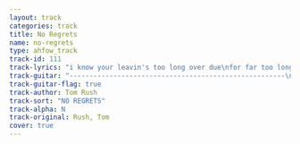 ```yaml
---
layout: track
categories: track
title: No Regrets
name: no-regrets
type: ahfow_track
track-id: 111
track-lyrics: "i know your leavin's too long over due\nfor far too long i've had nothing new to show to you\ngoodbye dry eyes i watched your plane fade off west of the moon\nit felt so strange to walk away alone\n\nno regrets\nno tears goodbye\ndon't want you back\nwe'd only cry again\nsay goodbye again\n\nthe hours that were yours echo like empty rooms\nthoughts we used to share i now keep alone\ni woke last night and spoke to you\nnot thinkin' you were gone\nit felt so strange to lie awake alone\n\nno regrets\nno tears goodbye\ndon't want you back\nwe'd only cry again\nsay goodbye again\n\nour freinds have tried to turn my nights to day\nstrange faces in your place can't keep the ghosts away\njust beyond the darkest hour, just behind the door\nit feels so strange to lead my life alone\n\nno regrets\nno tears goodbye\ndon't want you back\nwe'd only cry again\nsay goodbye again"
track-guitar: "------------------------------------------------------\n-3--1--0----------------------------------------------\n-0--0--0------------0--2slide4---4--2--0--------------\n-------------0---2------------------------------------\n------------------------------------------------------\n------------------------------------------------------\n\n(provided by brad)"
track-guitar-flag: true
track-author: Tom Rush
track-sort: "NO REGRETS"
track-alpha: N
track-original: Rush, Tom
cover: true
---
```

